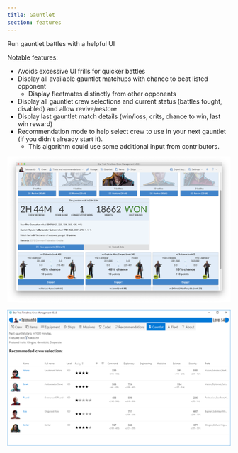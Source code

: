 ```yaml
---
title: Gauntlet
section: features
---
```


Run gauntlet battles with a helpful UI

Notable features:
* Avoids excessive UI frills for quicker battles
* Display all available gauntlet matchups with chance to beat listed opponent
  * Display fleetmates distinctly from other opponents
* Display all gauntlet crew selections and current status (battles fought, disabled) and allow revive/restore
* Display last gauntlet match details (win/loss, crits, chance to win, last win reward)
* Recommendation mode to help select crew to use in your next gauntlet (if you didn't already start it).
  * This algorithm could use some additional input from contributors.

![Screenshot Gauntlet Round](images/mac-gauntlet.png "Gauntlet Round screenshot")

![Screenshot Gauntlet](images/Screenshot-Gauntlet.png "Gauntlet screenshot")
